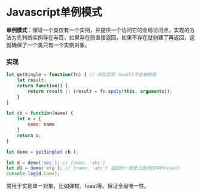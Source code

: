 # Javascript单例模式
**单例模式**：保证⼀个类仅有⼀个实例，并提供⼀个访问它的全局访问点。实现的⽅法为先判断实例存在与否，如果存在则直接返回，如果不存在就创建了再返回，这就确保了⼀个类只有⼀个实例对象。

### 实现
````js
let getSingle = function(fn) { // 闭包实现 result不会被销毁
    let result;
    return function() {
        return result || (result = fn.apply(this, arguments));
    }
}

let cb = function(name) {
    let o = {
        name: name
    }
    return o;
}

let demo = getSingle( cb );

let d = demo('abc'); // {name: 'abc'}
let d1 = demo('efg'); // {name: 'abc'} 返回的一直是上面闭包中的result
console.log(d.name);
````

常用于实现单一对象，比如弹框，toast等。保证全局唯一性。

